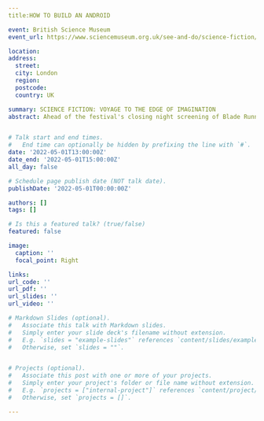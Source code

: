 ```yaml
---
title:HOW TO BUILD AN ANDROID

event: British Science Museum
event_url: https://www.sciencemuseum.org.uk/see-and-do/science-fiction/how-to-build-an-android/

location:
address:
  street: 
  city: London
  region: 
  postcode: 
  country: UK

summary: SCIENCE FICTION: VOYAGE TO THE EDGE OF IMAGINATION
abstract: Ahead of the festival's closing night screening of Blade Runner: The Final Cut IMAX Edition, an expert panel explores whether we might one day build advanced humans, and how. 


# Talk start and end times.
#   End time can optionally be hidden by prefixing the line with `#`.
date: '2022-05-01T13:00:00Z'
date_end: '2022-05-01T15:00:00Z'
all_day: false

# Schedule page publish date (NOT talk date).
publishDate: '2022-05-01T00:00:00Z'

authors: []
tags: []

# Is this a featured talk? (true/false)
featured: false

image:
  caption: ''
  focal_point: Right

links:
url_code: ''
url_pdf: ''
url_slides: ''
url_video: ''

# Markdown Slides (optional).
#   Associate this talk with Markdown slides.
#   Simply enter your slide deck's filename without extension.
#   E.g. `slides = "example-slides"` references `content/slides/example-slides.md`.
#   Otherwise, set `slides = ""`.


# Projects (optional).
#   Associate this post with one or more of your projects.
#   Simply enter your project's folder or file name without extension.
#   E.g. `projects = ["internal-project"]` references `content/project/deep-learning/index.md`.
#   Otherwise, set `projects = []`.

---
```



